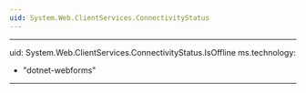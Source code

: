 ```yaml
---
uid: System.Web.ClientServices.ConnectivityStatus
---
```


---
uid: System.Web.ClientServices.ConnectivityStatus.IsOffline
ms.technology: 
  - "dotnet-webforms"
---
